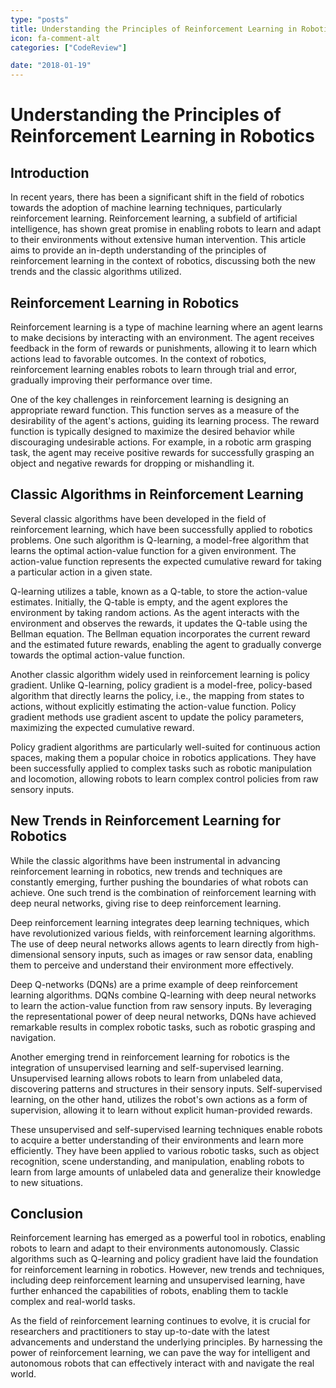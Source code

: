 ```yaml
---
type: "posts"
title: Understanding the Principles of Reinforcement Learning in Robotics
icon: fa-comment-alt
categories: ["CodeReview"]

date: "2018-01-19"
---
```




# Understanding the Principles of Reinforcement Learning in Robotics

## Introduction

In recent years, there has been a significant shift in the field of robotics towards the adoption of machine learning techniques, particularly reinforcement learning. Reinforcement learning, a subfield of artificial intelligence, has shown great promise in enabling robots to learn and adapt to their environments without extensive human intervention. This article aims to provide an in-depth understanding of the principles of reinforcement learning in the context of robotics, discussing both the new trends and the classic algorithms utilized.

## Reinforcement Learning in Robotics

Reinforcement learning is a type of machine learning where an agent learns to make decisions by interacting with an environment. The agent receives feedback in the form of rewards or punishments, allowing it to learn which actions lead to favorable outcomes. In the context of robotics, reinforcement learning enables robots to learn through trial and error, gradually improving their performance over time.

One of the key challenges in reinforcement learning is designing an appropriate reward function. This function serves as a measure of the desirability of the agent's actions, guiding its learning process. The reward function is typically designed to maximize the desired behavior while discouraging undesirable actions. For example, in a robotic arm grasping task, the agent may receive positive rewards for successfully grasping an object and negative rewards for dropping or mishandling it.

## Classic Algorithms in Reinforcement Learning

Several classic algorithms have been developed in the field of reinforcement learning, which have been successfully applied to robotics problems. One such algorithm is Q-learning, a model-free algorithm that learns the optimal action-value function for a given environment. The action-value function represents the expected cumulative reward for taking a particular action in a given state.

Q-learning utilizes a table, known as a Q-table, to store the action-value estimates. Initially, the Q-table is empty, and the agent explores the environment by taking random actions. As the agent interacts with the environment and observes the rewards, it updates the Q-table using the Bellman equation. The Bellman equation incorporates the current reward and the estimated future rewards, enabling the agent to gradually converge towards the optimal action-value function.

Another classic algorithm widely used in reinforcement learning is policy gradient. Unlike Q-learning, policy gradient is a model-free, policy-based algorithm that directly learns the policy, i.e., the mapping from states to actions, without explicitly estimating the action-value function. Policy gradient methods use gradient ascent to update the policy parameters, maximizing the expected cumulative reward.

Policy gradient algorithms are particularly well-suited for continuous action spaces, making them a popular choice in robotics applications. They have been successfully applied to complex tasks such as robotic manipulation and locomotion, allowing robots to learn complex control policies from raw sensory inputs.

## New Trends in Reinforcement Learning for Robotics

While the classic algorithms have been instrumental in advancing reinforcement learning in robotics, new trends and techniques are constantly emerging, further pushing the boundaries of what robots can achieve. One such trend is the combination of reinforcement learning with deep neural networks, giving rise to deep reinforcement learning.

Deep reinforcement learning integrates deep learning techniques, which have revolutionized various fields, with reinforcement learning algorithms. The use of deep neural networks allows agents to learn directly from high-dimensional sensory inputs, such as images or raw sensor data, enabling them to perceive and understand their environment more effectively.

Deep Q-networks (DQNs) are a prime example of deep reinforcement learning algorithms. DQNs combine Q-learning with deep neural networks to learn the action-value function from raw sensory inputs. By leveraging the representational power of deep neural networks, DQNs have achieved remarkable results in complex robotic tasks, such as robotic grasping and navigation.

Another emerging trend in reinforcement learning for robotics is the integration of unsupervised learning and self-supervised learning. Unsupervised learning allows robots to learn from unlabeled data, discovering patterns and structures in their sensory inputs. Self-supervised learning, on the other hand, utilizes the robot's own actions as a form of supervision, allowing it to learn without explicit human-provided rewards.

These unsupervised and self-supervised learning techniques enable robots to acquire a better understanding of their environments and learn more efficiently. They have been applied to various robotic tasks, such as object recognition, scene understanding, and manipulation, enabling robots to learn from large amounts of unlabeled data and generalize their knowledge to new situations.

## Conclusion

Reinforcement learning has emerged as a powerful tool in robotics, enabling robots to learn and adapt to their environments autonomously. Classic algorithms such as Q-learning and policy gradient have laid the foundation for reinforcement learning in robotics. However, new trends and techniques, including deep reinforcement learning and unsupervised learning, have further enhanced the capabilities of robots, enabling them to tackle complex and real-world tasks.

As the field of reinforcement learning continues to evolve, it is crucial for researchers and practitioners to stay up-to-date with the latest advancements and understand the underlying principles. By harnessing the power of reinforcement learning, we can pave the way for intelligent and autonomous robots that can effectively interact with and navigate the real world.